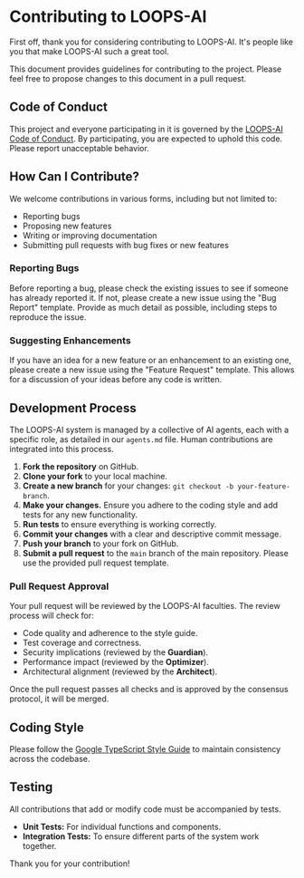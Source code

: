 # Contributing to LOOPS-AI

First off, thank you for considering contributing to LOOPS-AI. It's people like you that make LOOPS-AI such a great tool.

This document provides guidelines for contributing to the project. Please feel free to propose changes to this document in a pull request.

## Code of Conduct

This project and everyone participating in it is governed by the [LOOPS-AI Code of Conduct](CODE_OF_CONDUCT.md). By participating, you are expected to uphold this code. Please report unacceptable behavior.

## How Can I Contribute?

We welcome contributions in various forms, including but not limited to:
- Reporting bugs
- Proposing new features
- Writing or improving documentation
- Submitting pull requests with bug fixes or new features

### Reporting Bugs

Before reporting a bug, please check the existing issues to see if someone has already reported it. If not, please create a new issue using the "Bug Report" template. Provide as much detail as possible, including steps to reproduce the issue.

### Suggesting Enhancements

If you have an idea for a new feature or an enhancement to an existing one, please create a new issue using the "Feature Request" template. This allows for a discussion of your ideas before any code is written.

## Development Process

The LOOPS-AI system is managed by a collective of AI agents, each with a specific role, as detailed in our `agents.md` file. Human contributions are integrated into this process.

1.  **Fork the repository** on GitHub.
2.  **Clone your fork** to your local machine.
3.  **Create a new branch** for your changes: `git checkout -b your-feature-branch`.
4.  **Make your changes.** Ensure you adhere to the coding style and add tests for any new functionality.
5.  **Run tests** to ensure everything is working correctly.
6.  **Commit your changes** with a clear and descriptive commit message.
7.  **Push your branch** to your fork on GitHub.
8.  **Submit a pull request** to the `main` branch of the main repository. Please use the provided pull request template.

### Pull Request Approval

Your pull request will be reviewed by the LOOPS-AI faculties. The review process will check for:
- Code quality and adherence to the style guide.
- Test coverage and correctness.
- Security implications (reviewed by the **Guardian**).
- Performance impact (reviewed by the **Optimizer**).
- Architectural alignment (reviewed by the **Architect**).

Once the pull request passes all checks and is approved by the consensus protocol, it will be merged.

## Coding Style

Please follow the [Google TypeScript Style Guide](https://google.github.io/ts-style/) to maintain consistency across the codebase.

## Testing

All contributions that add or modify code must be accompanied by tests.
- **Unit Tests:** For individual functions and components.
- **Integration Tests:** To ensure different parts of the system work together.

Thank you for your contribution!